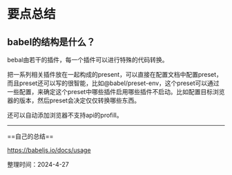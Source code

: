 # 要点总结

## babel的结构是什么？

bebal由若干的插件，每一个插件可以进行特殊的代码转换。

把一系列相关插件放在一起构成的present，可以直接在配置文档中配置preset，而且preset还可以写的很智能，比如@babel/preset-env，这个preset可以通过一些配置，来确定这个preset中哪些插件启用哪些插件不启动。比如配置目标浏览器的版本，然后preset会决定仅仅转换哪些东西。

还可以自动添加浏览器不支持api的profill。

---

==自己的总结==

<https://babeljs.io/docs/usage>

整理时间：2024-4-27
